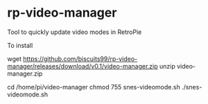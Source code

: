 # rp-video-manager
Tool to quickly update video modes in RetroPie

To install

wget https://github.com/biscuits99/rp-video-manager/releases/download/v0.1/video-manager.zip
unzip video-manager.zip

cd /home/pi/video-manager
chmod 755 snes-videomode.sh
./snes-videomode.sh
